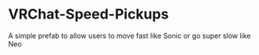 # VRChat-Speed-Pickups
A simple prefab to allow users to move fast like Sonic or go super slow like Neo
